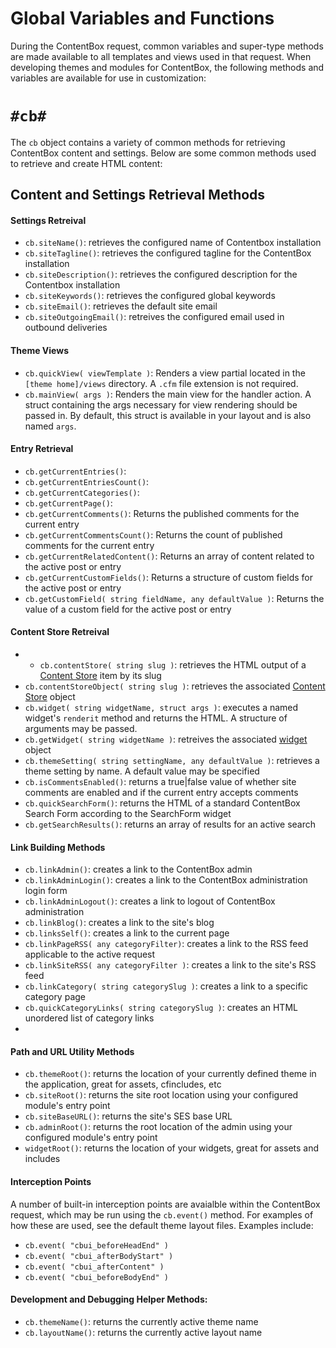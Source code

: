 # Global Variables and Functions

During the ContentBox request, common variables and super-type methods are made available to all templates and views used in that request.  When developing themes and modules for ContentBox, the following methods and variables are available for use in customization:

`#cb#`
===

The `cb` object contains a variety of common methods for retrieving ContentBox content and settings.  Below are some common methods used to retrieve and create HTML content:

Content and Settings Retrieval Methods
------------------------

#### Settings Retreival
- `cb.siteName()`: retrieves the configured name of Contentbox installation
- `cb.siteTagline()`: retrieves the configured tagline for the ContentBox installation
- `cb.siteDescription()`: retrieves the configured description for the Contentbox installation
- `cb.siteKeywords()`: retrieves the configured global keywords
- `cb.siteEmail()`: retrieves the default site email
- `cb.siteOutgoingEmail()`: retreives the configured email used in outbound deliveries

#### Theme Views
- `cb.quickView( viewTemplate )`: Renders a view partial located in the `[theme home]/views` directory.  A `.cfm` file extension is not required.
- `cb.mainView( args )`: Renders the main view for the handler action.  A struct containing the args necessary for view rendering should be passed in.  By default, this struct is available in your layout and is also named `args`.

#### Entry Retrieval
- `cb.getCurrentEntries()`:
- `cb.getCurrentEntriesCount()`:
- `cb.getCurrentCategories()`:
- `cb.getCurrentPage()`:
- `cb.getCurrentComments()`: Returns the published comments for the current entry
- `cb.getCurrentCommentsCount()`: Returns the count of published comments for the current entry
- `cb.getCurrentRelatedContent()`: Returns an array of content related to the active post or entry
- `cb.getCurrentCustomFields()`: Returns a structure of custom fields for the active post or entry
- `cb.getCustomField( string fieldName, any defaultValue )`: Returns the value of a custom field for the active post or entry

#### Content Store Retreival
- - `cb.contentStore( string slug )`: retrieves the HTML output of a [Content Store][1] item by its slug
- `cb.contentStoreObject( string slug )`: retrieves the associated [Content Store][1] object
- `cb.widget( string widgetName, struct args )`: executes a named widget's `renderit` method and returns the HTML.  A structure of arguments may be passed.
- `cb.getWidget( string widgetName )`: retreives the associated [widget][2] object
- `cb.themeSetting( string settingName, any defaultValue )`: retrieves a theme setting by name. A default value may be specified
- `cb.isCommentsEnabled()`: returns a true|false value of whether site comments are enabled and if the current entry accepts comments
- `cb.quickSearchForm()`: returns the HTML of a standard ContentBox Search Form according to the SearchForm widget
- `cb.getSearchResults()`: returns an array of results for an active search

#### Link Building Methods

- `cb.linkAdmin()`: creates a link to the ContentBox admin
- `cb.linkAdminLogin()`: creates a link to the ContentBox administration login form
- `cb.linkAdminLogout()`: creates a link to logout of ContentBox administration
- `cb.linkBlog()`: creates a link to the site's blog
- `cb.linksSelf()`: creates a link to the current page
- `cb.linkPageRSS( any categoryFilter)`: creates a link to the RSS feed applicable to the active request
- `cb.linkSiteRSS( any categoryFilter )`: creates a link to the site's RSS feed
- `cb.linkCategory( string categorySlug )`: creates a link to a specific category page
- `cb.quickCategoryLinks( string categorySlug )`: creates an HTML unordered list of category links
- 

#### Path and URL Utility Methods

- `cb.themeRoot()`: returns the location of your currently defined theme in the application, great for assets, cfincludes, etc
- `cb.siteRoot()`: returns the site root location using your configured module's entry point
- `cb.siteBaseURL()`: returns the site's SES base URL
- `cb.adminRoot()`: returns the root location of the admin using your configured module's entry point
- `widgetRoot()`: returns the location of your widgets, great for assets and includes

#### Interception Points

A number of built-in interception points are avaialble within the ContentBox request, which may be run using the `cb.event()` method.  For examples of how these are used, see the default theme layout files.  Examples include:

- `cb.event( "cbui_beforeHeadEnd" )`
- `cb.event( "cbui_afterBodyStart" )`
- `cb.event( "cbui_afterContent" )`
- `cb.event( "cbui_beforeBodyEnd" )`

#### Development and Debugging Helper Methods:

- `cb.themeName()`: returns the currently active theme name
- `cb.layoutName()`: returns the currently active layout name 



[1]: /content/using/managers/contentstore.html
[2]: /content/using/managers/widgets.html